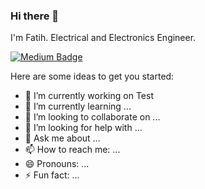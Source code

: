 ### Hi there 👋


I'm Fatih. Electrical and Electronics Engineer.

[![Medium Badge](https://img.shields.io/badge/-Medium-757575?style=flat-quare&labelColor=757575&logo=Medium&logoColor=white&link=https://medium.com/@aydinfatihahmet)](https://medium.com/@aydinfatihahmet) 

Here are some ideas to get you started:

- 🔭 I’m currently working on Test
- 🌱 I’m currently learning ...
- 👯 I’m looking to collaborate on ...
- 🤔 I’m looking for help with ...
- 💬 Ask me about ...
- 📫 How to reach me: ...
- 😄 Pronouns: ...
- ⚡ Fun fact: ...

